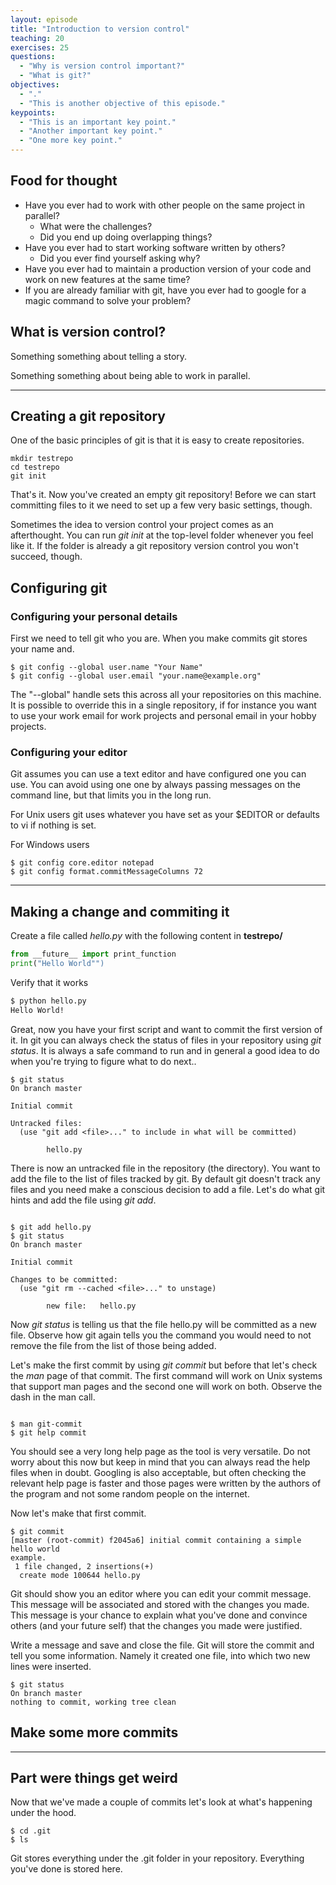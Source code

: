 ```yaml
---
layout: episode
title: "Introduction to version control"
teaching: 20
exercises: 25
questions:
  - "Why is version control important?"
  - "What is git?"
objectives:
  - "."
  - "This is another objective of this episode."
keypoints:
  - "This is an important key point."
  - "Another important key point."
  - "One more key point."
---
```


## Food for thought

- Have you ever had to work with other people on the same project in parallel?
  - What were the challenges? 
  - Did you end up doing overlapping things?
- Have you ever had to start working software written by others? 
  - Did you ever find yourself asking why?
- Have you ever had to maintain a production version of your code and work on
  new features at the same time?
- If you are already familiar with git, have you ever had to google for
  a magic command to solve your problem?

## What is version control?

Something something about telling a story.

Something something about being able to work in parallel.

---
## Creating a git repository

One of the basic principles of git is that it is easy to create repositories. 

```
mkdir testrepo
cd testrepo
git init
```

That's it. Now you've created an empty git repository! Before we can start
committing files to it we need to set up a few very basic settings, though.

Sometimes the idea to version control your project comes as an afterthought.
You can run *git init* at the top-level folder whenever you feel like it. If
the folder is already a git repository version control you won't succeed,
though.

## Configuring git

### Configuring your personal details

First we need to tell git who you are. When you make commits git stores your
name and.

``` {r, engine='sh', count_lines}
$ git config --global user.name "Your Name"
$ git config --global user.email "your.name@example.org"
```

The "--global" handle sets this across
all your repositories on this machine. It is possible to override this in a
single repository, if for instance you want to use your work email for work
projects and personal email in your hobby projects.

### Configuring your editor

Git assumes you can use a text editor and have configured one you can use.
You can avoid using one  one by always passing messages on the command line,
but that limits you in the long run.

For Unix users git uses whatever you have set as your $EDITOR or defaults to
vi if nothing is set. 


For Windows users
```
$ git config core.editor notepad
$ git config format.commitMessageColumns 72
```

---

## Making a change and commiting it

Create a file called *hello.py* with the following content in **testrepo/**

``` python
from __future__ import print_function
print("Hello World"")
```

Verify that it works
``` sh
$ python hello.py
Hello World!
```

Great, now you have your first script and want to commit the first version of
it. In git you can always check the status of files in your repository using
*git status*. It is always a safe command to run and in general a good idea to
do when you're trying to figure what to do next..

```shell-script
$ git status
On branch master

Initial commit

Untracked files:
  (use "git add <file>..." to include in what will be committed)

        hello.py
```

There is now an untracked file in the repository (the directory). You want to
add the file to the list of files tracked by git. By default git doesn't track
any files and you need make a conscious decision to add a file. Let's do what
git hints and add the file using *git add*.

```shell

$ git add hello.py 
$ git status
On branch master

Initial commit

Changes to be committed:
  (use "git rm --cached <file>..." to unstage)

        new file:   hello.py

```

Now *git status* is telling us that the file hello.py will be committed as a
new file. Observe how git again tells you the command you would need to not
remove the file from the list of those being added.

Let's make the first commit by using *git commit* but before that let's check
the *man* page of that commit. The first command will work on Unix systems
that support man pages and the second one will work on both. Observe the dash
in the man call.

```shell

$ man git-commit 
$ git help commit

```

You should see a very long help page as the tool is very versatile. Do not
worry about this now but keep in mind that you can always read the help files
when in doubt. Googling is also acceptable, but often checking the relevant
help page is faster and those pages were written by the authors of the
program and not some random people on the internet.

Now let's make that first commit.

``` shell
$ git commit
[master (root-commit) f2045a6] initial commit containing a simple hello world
example.
 1 file changed, 2 insertions(+)
  create mode 100644 hello.py
```

Git should show you an editor where you can edit your commit message. This
message will be associated and stored with the changes you made. This message
is your chance to explain what you've done and convince others (and your
future self) that the changes you made were justified.

Write a message and save and close the file. Git will store the commit and
tell you some information. Namely it created one file, into which two new
lines were inserted.

``` shell
$ git status
On branch master
nothing to commit, working tree clean
```

## Make some more commits

--- 

## Part were things get weird

Now that we've made a couple of commits let's look at what's happening under
the hood.

``` shell
$ cd .git
$ ls
```

Git stores everything under the .git folder in your repository. Everything
you've done is stored here.

